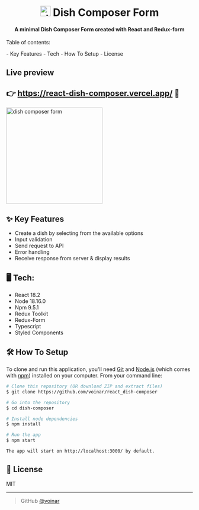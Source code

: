 <h1 align="center">
  <br>
  <img width="28" alt="dish composer form" src="https://user-images.githubusercontent.com/38013623/236681144-a5110252-ebf0-4658-8c1a-8636aeaf5c06.png" /> Dish Composer Form
  <br>
</h1>


<h4 align="center">A minimal Dish Composer Form created with React and Redux-form</h4>

<p align="left">Table of contents:</p>
- Key Features
- Tech
- How To Setup
- License
  <br>


## Live preview
## 👉 https://react-dish-composer.vercel.app/ 👀

<a href="https://react-dish-composer.vercel.app/">
<img width="260" alt="dish composer form" src="https://user-images.githubusercontent.com/38013623/236595859-03461717-0901-46fe-a7b3-669595bb11be.png">
</a>

## ✨ Key Features

* Create a dish by selecting from the available options
* Input validation
* Send request to API
* Error handling
* Receive response from server & display results

## 🖥️ Tech:
* React 18.2
* Node 18.16.0
* Npm 9.5.1
* Redux Toolkit
* Redux-Form
* Typescript
* Styled Components

## 🛠️ How To Setup

To clone and run this application, you'll need [Git](https://git-scm.com) and [Node.js](https://nodejs.org/en/download/) (which comes with [npm](http://npmjs.com)) installed on your computer. From your command line:

```bash
# Clone this repository (OR download ZIP and extract files)
$ git clone https://github.com/voinar/react_dish-composer

# Go into the repository
$ cd dish-composer

# Install node dependencies
$ npm install

# Run the app
$ npm start

The app will start on http://localhost:3000/ by default.
```


## 📄 License

MIT

---

> GitHub [@voinar](https://github.com/voinar)

